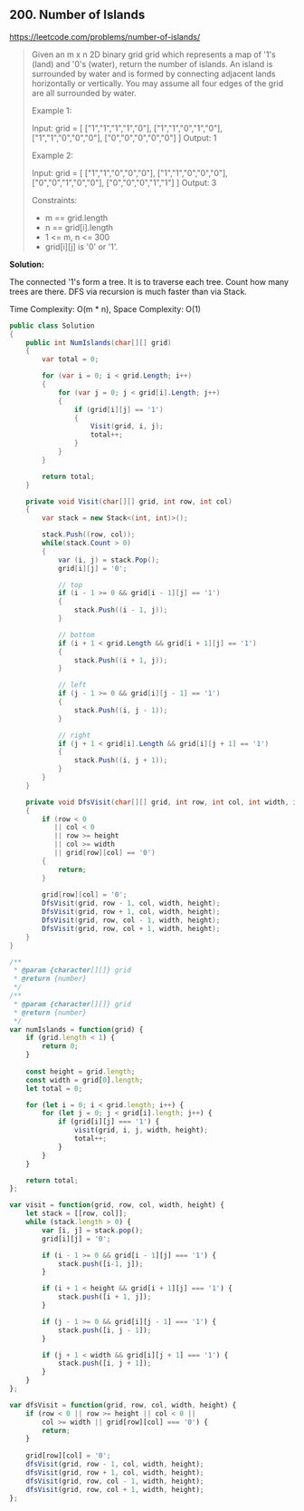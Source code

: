 ## 200. Number of Islands
https://leetcode.com/problems/number-of-islands/

> Given an m x n 2D binary grid grid which represents a map of '1's (land) and '0's (water), return the number of islands.
> An island is surrounded by water and is formed by connecting adjacent lands horizontally or vertically. You may assume all four edges of the grid are all surrounded by water.
>
> Example 1:
>
> Input: grid = [
>   ["1","1","1","1","0"],
>   ["1","1","0","1","0"],
>   ["1","1","0","0","0"],
>   ["0","0","0","0","0"]
> ]
> Output: 1
>
> Example 2:
>
> Input: grid = [
>   ["1","1","0","0","0"],
>   ["1","1","0","0","0"],
>   ["0","0","1","0","0"],
>   ["0","0","0","1","1"]
> ]
> Output: 3
>
> Constraints:
> * m == grid.length
> * n == grid[i].length
> * 1 <= m, n <= 300
> * grid[i][j] is '0' or '1'.

**Solution:**

The connected '1's form a tree. It is to traverse each tree. Count how many trees are there. DFS via recursion is much faster than via Stack.

Time Complexity: O(m * n), Space Complexity: O(1)

```C#
public class Solution
{
    public int NumIslands(char[][] grid)
    {
        var total = 0;

        for (var i = 0; i < grid.Length; i++)
        {
            for (var j = 0; j < grid[i].Length; j++)
            {
                if (grid[i][j] == '1')
                {
                    Visit(grid, i, j);
                    total++;
                }
            }
        }

        return total;
    }

    private void Visit(char[][] grid, int row, int col)
    {
        var stack = new Stack<(int, int)>();

        stack.Push((row, col));
        while(stack.Count > 0)
        {
            var (i, j) = stack.Pop();
            grid[i][j] = '0';

            // top
            if (i - 1 >= 0 && grid[i - 1][j] == '1')
            {
                stack.Push((i - 1, j));
            }

            // bottom
            if (i + 1 < grid.Length && grid[i + 1][j] == '1')
            {
                stack.Push((i + 1, j));
            }

            // left
            if (j - 1 >= 0 && grid[i][j - 1] == '1')
            {
                stack.Push((i, j - 1));
            }

            // right
            if (j + 1 < grid[i].Length && grid[i][j + 1] == '1')
            {
                stack.Push((i, j + 1));
            }
        }
    }

    private void DfsVisit(char[][] grid, int row, int col, int width, int height)
    {
        if (row < 0
           || col < 0
           || row >= height
           || col >= width
           || grid[row][col] == '0')
        {
            return;
        }
        
        grid[row][col] = '0';
        DfsVisit(grid, row - 1, col, width, height);
        DfsVisit(grid, row + 1, col, width, height);
        DfsVisit(grid, row, col - 1, width, height);
        DfsVisit(grid, row, col + 1, width, height);
    }
}
```

```JavaScript
/**
 * @param {character[][]} grid
 * @return {number}
 */
/**
 * @param {character[][]} grid
 * @return {number}
 */
var numIslands = function(grid) {
    if (grid.length < 1) {
        return 0;
    }
    
    const height = grid.length;
    const width = grid[0].length;
    let total = 0;

    for (let i = 0; i < grid.length; i++) {
    	for (let j = 0; j < grid[i].length; j++) {
    		if (grid[i][j] === '1') {
    			visit(grid, i, j, width, height);
    			total++;
    		}
    	}
    }

    return total;
};

var visit = function(grid, row, col, width, height) {
	let stack = [[row, col]];
	while (stack.length > 0) {
		var [i, j] = stack.pop();
		grid[i][j] = '0';

		if (i - 1 >= 0 && grid[i - 1][j] === '1') {
			stack.push([i-1, j]);
		}

		if (i + 1 < height && grid[i + 1][j] === '1') {
			stack.push([i + 1, j]);
		}

		if (j - 1 >= 0 && grid[i][j - 1] === '1') {
			stack.push([i, j - 1]);
		}

		if (j + 1 < width && grid[i][j + 1] === '1') {
			stack.push([i, j + 1]);
		}
	}
};

var dfsVisit = function(grid, row, col, width, height) {
    if (row < 0 || row >= height || col < 0 ||
        col >= width || grid[row][col] === '0') {
        return;
    }
	
    grid[row][col] = '0';
    dfsVisit(grid, row - 1, col, width, height);
    dfsVisit(grid, row + 1, col, width, height);
    dfsVisit(grid, row, col - 1, width, height);
    dfsVisit(grid, row, col + 1, width, height);
};
```